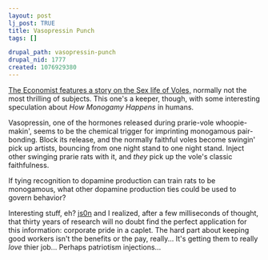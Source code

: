```yaml
--- 
layout: post
lj_post: TRUE
title: Vasopressin Punch
tags: []

drupal_path: vasopressin-punch
drupal_nid: 1777
created: 1076929380
---
```

<a href="http://www.economist.com/displaystory.cfm?story_id=2424049" target="_blank">The Economist features a story on the Sex life of Voles,</a> normally not the most thrilling of subjects. This one's a keeper, though, with some interesting speculation about <i>How Monogamy Happens</i> in humans.

Vasopressin, one of the hormones released during prarie-vole whoopie-makin', seems to be the chemical trigger for imprinting monogamous pair-bonding. Block its release, and the normally faithful voles become swingin' pick up artists, bouncing from one night stand to one night stand. Inject other swinging prarie rats with it, and <i>they</i> pick up the vole's classic faithfulness.

If tying recognition to dopamine production can train rats to be monogamous, what other dopamine production ties could be used to govern behavior?

Interesting stuff, eh? <a href="http://js0n.livejournal.com">js0n</a> and I realized, after a few milliseconds of thought, that thirty years of research will no doubt find the perfect application for this information: corporate pride in a caplet. The hard part about keeping good workers isn't the benefits or the pay, really... It's getting them to really <i>love</i> thier job... Perhaps patriotism injections...
